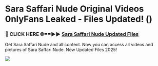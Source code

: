 # Sara Saffari Nude Original Videos 0nlyFans Leaked - Files Updated! ()

<h3>🔴 CLICK HERE 🌐==►► <a href="https://tinyurl.com/2p9ay9w9" rel="nofollow">Sara Saffari Nude Updated Files</a></h3>

Get Sara Saffari Nude and all content. Now you can access all videos and pictures of Sara Saffari Nude. New Updated Files 2025!

[![](https://i.imgur.com/KQgVmj3.gif)](https://tinyurl.com/2p9ay9w9)
